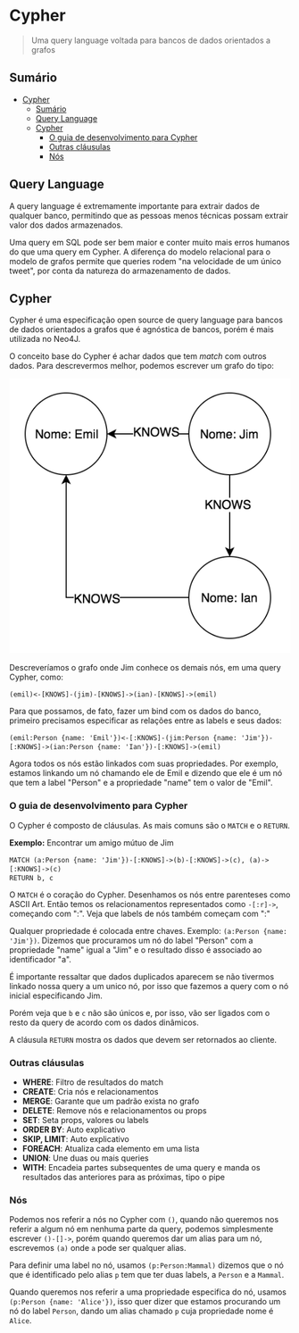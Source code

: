 # Cypher

> Uma query language voltada para bancos de dados orientados a grafos

## Sumário

- [Cypher](#Cypher)
  - [Sumário](#Sumário)
  - [Query Language](#Query-Language)
  - [Cypher](#Cypher-1)
    - [O guia de desenvolvimento para Cypher](#O-guia-de-desenvolvimento-para-Cypher)
    - [Outras cláusulas](#Outras-cláusulas)
    - [Nós](#Nós)

## Query Language

A query language é extremamente importante para extrair dados de qualquer banco, permitindo que as pessoas menos técnicas possam extrair valor dos dados armazenados.

Uma query em SQL pode ser bem maior e conter muito mais erros humanos do que uma query em Cypher. A diferença do modelo relacional para o modelo de grafos permite que queries rodem "na velocidade de um único tweet", por conta da natureza do armazenamento de dados.

## Cypher

Cypher é uma especificação open source de query language para bancos de dados orientados a grafos que é agnóstica de bancos, porém é mais utilizada no Neo4J.

O conceito base do Cypher é achar dados que tem *match* com outros dados. Para descrevermos melhor, podemos escrever um grafo do tipo:

![](./assets/basic-graph.png)

Descreveríamos o grafo onde Jim conhece os demais nós, em uma query Cypher, como:

```cypher
(emil)<-[KNOWS]-(jim)-[KNOWS]->(ian)-[KNOWS]->(emil)
```

Para que possamos, de fato, fazer um bind com os dados do banco, primeiro precisamos especificar as relações entre as labels e seus dados:

```cypher
(emil:Person {name: 'Emil'})<-[:KNOWS]-(jim:Person {name: 'Jim'})-[:KNOWS]->(ian:Person {name: 'Ian'})-[:KNOWS]->(emil)
```

Agora todos os nós estão linkados com suas propriedades. Por exemplo, estamos linkando um nó chamando ele de Emil e dizendo que ele é um nó que tem a label "Person" e a propriedade "name" tem o valor de "Emil".

### O guia de desenvolvimento para Cypher

O Cypher é composto de cláusulas. As mais comuns são o `MATCH` e o `RETURN`.

**Exemplo:** Encontrar um amigo mútuo de Jim

```cypher
MATCH (a:Person {name: 'Jim'})-[:KNOWS]->(b)-[:KNOWS]->(c), (a)->[:KNOWS]->(c)
RETURN b, c
```

O `MATCH` é o coração do Cypher. Desenhamos os nós entre parenteses como ASCII Art. Então temos os relacionamentos representados como `-[:r]->`, começando com ":". Veja que labels de nós também começam com ":"

Qualquer propriedade é colocada entre chaves. Exemplo: `(a:Person {name: 'Jim'})`. Dizemos que procuramos um nó do label "Person" com a propriedade "name" igual a "Jim" e o resultado disso é associado ao identificador "a".

É importante ressaltar que dados duplicados aparecem se não tivermos linkado nossa query a um unico nó, por isso que fazemos a query com o nó inicial especificando Jim.

Porém veja que `b` e `c` não são únicos e, por isso, vão ser ligados com o resto da query de acordo com os dados dinâmicos.

A cláusula `RETURN` mostra os dados que devem ser retornados ao cliente.

### Outras cláusulas

- **WHERE**: Filtro de resultados do match
- **CREATE**: Cria nós e relacionamentos
- **MERGE**: Garante que um padrão exista no grafo
- **DELETE**: Remove nós e relacionamentos ou props
- **SET**: Seta props, valores ou labels
- **ORDER BY**: Auto explicativo
- **SKIP, LIMIT**: Auto explicativo
- **FOREACH**: Atualiza cada elemento em uma lista
- **UNION**: Une duas ou mais queries
- **WITH**: Encadeia partes subsequentes de uma query e manda os resultados das anteriores para as próximas, tipo o pipe

### Nós

Podemos nos referir a nós no Cypher com `()`, quando não queremos nos referir a algum nó em nenhuma parte da query, podemos simplesmente escrever `()-[]->`, porém quando queremos dar um alias para um nó, escrevemos `(a)` onde `a` pode ser qualquer alias.

Para definir uma label no nó, usamos `(p:Person:Mammal)` dizemos que o nó que é identificado pelo alias `p` tem que ter duas labels, a `Person` e a `Mammal`.

Quando queremos nos referir a uma propriedade especifica do nó, usamos `(p:Person {name: 'Alice'})`, isso quer dizer que estamos procurando um nó do label `Person`, dando um alias chamado `p` cuja propriedade nome é `Alice`.

